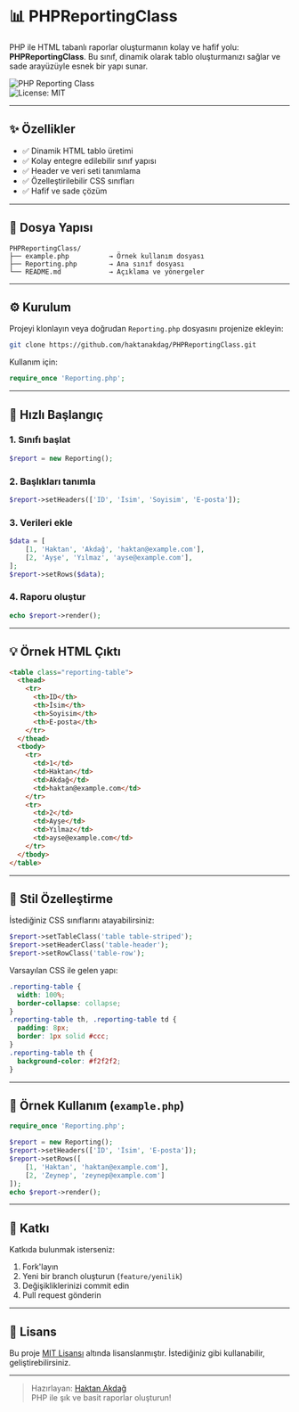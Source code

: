# 📊 PHPReportingClass

PHP ile HTML tabanlı raporlar oluşturmanın kolay ve hafif yolu: **PHPReportingClass**. Bu sınıf, dinamik olarak tablo oluşturmanızı sağlar ve sade arayüzüyle esnek bir yapı sunar.

![PHP Reporting Class](https://img.shields.io/badge/PHP-ReportingClass-blue)  
![License: MIT](https://img.shields.io/badge/license-MIT-green)

---

## ✨ Özellikler

- ✅ Dinamik HTML tablo üretimi  
- ✅ Kolay entegre edilebilir sınıf yapısı  
- ✅ Header ve veri seti tanımlama  
- ✅ Özelleştirilebilir CSS sınıfları  
- ✅ Hafif ve sade çözüm

---

## 📁 Dosya Yapısı

```
PHPReportingClass/
├── example.php          → Örnek kullanım dosyası
├── Reporting.php        → Ana sınıf dosyası
└── README.md            → Açıklama ve yönergeler
```

---

## ⚙️ Kurulum

Projeyi klonlayın veya doğrudan `Reporting.php` dosyasını projenize ekleyin:

```bash
git clone https://github.com/haktanakdag/PHPReportingClass.git
```

Kullanım için:

```php
require_once 'Reporting.php';
```

---

## 🚀 Hızlı Başlangıç

### 1. Sınıfı başlat

```php
$report = new Reporting();
```

### 2. Başlıkları tanımla

```php
$report->setHeaders(['ID', 'İsim', 'Soyisim', 'E-posta']);
```

### 3. Verileri ekle

```php
$data = [
    [1, 'Haktan', 'Akdağ', 'haktan@example.com'],
    [2, 'Ayşe', 'Yılmaz', 'ayse@example.com'],
];
$report->setRows($data);
```

### 4. Raporu oluştur

```php
echo $report->render();
```

---

## 💡 Örnek HTML Çıktı

```html
<table class="reporting-table">
  <thead>
    <tr>
      <th>ID</th>
      <th>İsim</th>
      <th>Soyisim</th>
      <th>E-posta</th>
    </tr>
  </thead>
  <tbody>
    <tr>
      <td>1</td>
      <td>Haktan</td>
      <td>Akdağ</td>
      <td>haktan@example.com</td>
    </tr>
    <tr>
      <td>2</td>
      <td>Ayşe</td>
      <td>Yılmaz</td>
      <td>ayse@example.com</td>
    </tr>
  </tbody>
</table>
```

---

## 🎨 Stil Özelleştirme

İstediğiniz CSS sınıflarını atayabilirsiniz:

```php
$report->setTableClass('table table-striped');
$report->setHeaderClass('table-header');
$report->setRowClass('table-row');
```

Varsayılan CSS ile gelen yapı:

```css
.reporting-table {
  width: 100%;
  border-collapse: collapse;
}
.reporting-table th, .reporting-table td {
  padding: 8px;
  border: 1px solid #ccc;
}
.reporting-table th {
  background-color: #f2f2f2;
}
```

---

## 🧪 Örnek Kullanım (`example.php`)

```php
require_once 'Reporting.php';

$report = new Reporting();
$report->setHeaders(['ID', 'İsim', 'E-posta']);
$report->setRows([
    [1, 'Haktan', 'haktan@example.com'],
    [2, 'Zeynep', 'zeynep@example.com']
]);
echo $report->render();
```

---

## 🤝 Katkı

Katkıda bulunmak isterseniz:

1. Fork'layın  
2. Yeni bir branch oluşturun (`feature/yenilik`)  
3. Değişikliklerinizi commit edin  
4. Pull request gönderin

---

## 📄 Lisans

Bu proje [MIT Lisansı](LICENSE) altında lisanslanmıştır. İstediğiniz gibi kullanabilir, geliştirebilirsiniz.

---

> Hazırlayan: [Haktan Akdağ](https://github.com/haktanakdag)  
> PHP ile şık ve basit raporlar oluşturun!
